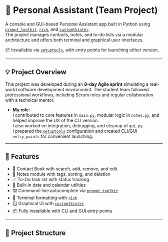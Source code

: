 # 🧠 Personal Assistant (Team Project)

A console and GUI-based Personal Assistant app built in Python using [`prompt_toolkit`](https://github.com/prompt-toolkit/python-prompt-toolkit), [`rich`](https://github.com/Textualize/rich), and [`customtkinter`](https://github.com/TomSchimansky/CustomTkinter).  
The project manages contacts, notes, and to-do lists via a modular architecture and offers both terminal and graphical user interfaces.

📦 Installable via [`setuptools`](https://setuptools.pypa.io/en/latest/), with entry points for launching either version.

---

## 💡 Project Overview

This project was developed during an **8-day Agile sprint** simulating a real-world software development environment. The student team followed professional workflows, including Scrum roles and regular collaboration with a technical mentor.

- **My role**:  
  I contributed to core features in `main.py`, modular logic in `notes.py`, and helped improve the UX of the CLI version.  
  I also worked on integration, debugging, and cleanup of `gui.py`.  
  I prepared the [`setuptools`](https://setuptools.pypa.io/en/latest/) configuration and created CLI/GUI `entry_points` for convenient launching.

---

## 🚀 Features

- 📇 Contact Book with search, add, remove, and edit
- 📝 Notes module with tags, sorting, and deletion
- ✅ To-Do task list with status tracking
- 📆 Built-in date and calendar utilities
- ⌨️ Command-line autocomplete via [`prompt_toolkit`](https://github.com/prompt-toolkit/python-prompt-toolkit)
- 🎨 Terminal formatting with [`rich`](https://github.com/Textualize/rich)
- 🪟 Graphical UI with [`customtkinter`](https://github.com/TomSchimansky/CustomTkinter)
- 📦 Fully installable with CLI and GUI entry points

---

## 📁 Project Structure

